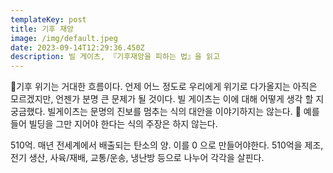 ```yaml
---
templateKey: post
title: 기후 재앙
image: /img/default.jpeg
date: 2023-09-14T12:29:36.450Z
description: 빌 게이츠, 『기후재앙을 피하는 법』을 읽고
---
```

기후 위기는 거대한 흐름이다. 언제 어느 정도로 우리에게 위기로 다가올지는 아직은 모르겠지만, 언젠가 분명 큰 문제가 될 것이다. 빌 게이츠는 이에 대해 어떻게 생각 할 지 궁금했다. 빌게이츠는 문명의 진보를 멈추는 식의 대안을 이야기하지는 않는다.  예를들어 빌딩을 그만 지어야 한다는 식의 주장은 하지 않는다. 

510억. 매년 전세계에서 배출되는 탄소의 양. 이를 0 으로 만들어야한다. 510억을 제조,전기 생산, 사육/재배, 교통/운송, 냉난방 등으로 나누어 각각을 살핀다.